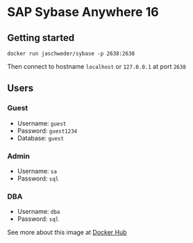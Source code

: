 # SAP Sybase Anywhere 16

## Getting started

```
docker run jaschweder/sybase -p 2638:2638
```

Then connect to hostname `localhost` or `127.0.0.1` at port `2638`

## Users

### Guest

- Username: `guest`
- Password: `guest1234`
- Database: `guest`

### Admin

- Username: `sa`
- Password: `sql`

### DBA

- Username: `dba`
- Password: `sql`

See more about this image at [Docker Hub](https://hub.docker.com/r/jaschweder/sybase)

